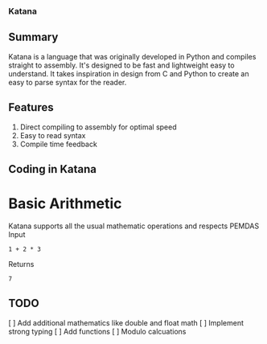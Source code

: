 ### Katana
## Summary
Katana is a language that was originally developed in Python and compiles straight to assembly. It's designed to be fast and lightweight easy to understand. It takes inspiration in design from C and Python to create an easy to parse syntax for the reader.

## Features
1. Direct compiling to assembly for optimal speed
2. Easy to read syntax
3. Compile time feedback

## Coding in Katana
# Basic Arithmetic
Katana supports all the usual mathematic operations and respects PEMDAS
Input
```
1 + 2 * 3
```
Returns
```
7
```

## TODO
[ ] Add additional mathematics like double and float math
[ ] Implement strong typing
[ ] Add functions
[ ] Modulo calcuations
